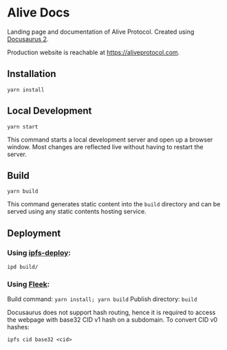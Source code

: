 # Alive Docs

Landing page and documentation of Alive Protocol. Created using [Docusaurus 2](https://v2.docusaurus.io).

Production website is reachable at https://aliveprotocol.com.

## Installation

```console
yarn install
```

## Local Development

```console
yarn start
```

This command starts a local development server and open up a browser window. Most changes are reflected live without having to restart the server.

## Build

```console
yarn build
```

This command generates static content into the `build` directory and can be served using any static contents hosting service.

## Deployment

### Using [ipfs-deploy](https://github.com/ipfs-shipyard/ipfs-deploy):
```console
ipd build/
```

### Using [Fleek](https://fleek.co):

Build command: `yarn install; yarn build`
Publish directory: `build`

Docusaurus does not support hash routing, hence it is required to access the webpage with base32 CID v1 hash on a subdomain. To convert CID v0 hashes:
```console
ipfs cid base32 <cid>
```